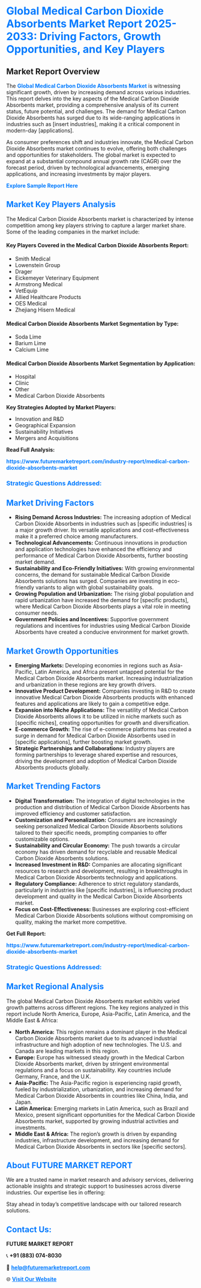 <h1 style="color: #007BFF;">Global Medical Carbon Dioxide Absorbents Market Report 2025-2033: Driving Factors, Growth Opportunities, and Key Players</h1>

<section id="overview">
<h2>Market Report Overview</h2>
<p>The <a href="https://www.futuremarketreport.com/industry-report/medical-carbon-dioxide-absorbents-market" style="color: #007BFF; text-decoration: none;"><strong>Global Medical Carbon Dioxide Absorbents Market</strong></a> is witnessing significant growth, driven by increasing demand across various industries. This report delves into the key aspects of the Medical Carbon Dioxide Absorbents market, providing a comprehensive analysis of its current status, future potential, and challenges. The demand for Medical Carbon Dioxide Absorbents has surged due to its wide-ranging applications in industries such as [insert industries], making it a critical component in modern-day [applications].</p>
<p>As consumer preferences shift and industries innovate, the Medical Carbon Dioxide Absorbents market continues to evolve, offering both challenges and opportunities for stakeholders. The global market is expected to expand at a substantial compound annual growth rate (CAGR) over the forecast period, driven by technological advancements, emerging applications, and increasing investments by major players.</p>
</section>

<section id="overview">
<p><a href="https://www.futuremarketreport.com/request-sample/reportId=123958" style="color: #007BFF; text-decoration: none;"><strong>Explore Sample Report Here</strong></a></p>
</section>

<section id="key-players">
<h2 style="color: #007BFF;">Market Key Players Analysis</h2>
<p>The Medical Carbon Dioxide Absorbents market is characterized by intense competition among key players striving to capture a larger market share. Some of the leading companies in the market include:</p>
<h4>Key Players Covered in the Medical Carbon Dioxide Absorbents Report:</h4>
<ul><li>Smith Medical</li><li>Lowenstein Group</li><li>Drager</li><li>Eickemeyer Veterinary Equipment</li><li>Armstrong Medical</li><li>VetEquip</li><li>Allied Healthcare Products</li><li>OES Medical</li><li>Zhejiang Hisern Medical</li></ul>
<h4>Medical Carbon Dioxide Absorbents Market Segmentation by Type:</h4>
<ul><li>Soda Lime</li><li>Barium Lime</li><li>Calcium Lime</li></ul>

<h4>Medical Carbon Dioxide Absorbents Market Segmentation by Application:</h4>
<ul><li>Hospital</li><li>Clinic</li><li>Other</li><li>Medical Carbon Dioxide Absorbents</li></ul>
<p><strong>Key Strategies Adopted by Market Players:</strong></p>
<ul>
<li>Innovation and R&D</li>
<li>Geographical Expansion</li>
<li>Sustainability Initiatives</li>
<li>Mergers and Acquisitions</li>
</ul>
</section>

<section>
<p><strong>Read Full Analysis: </strong></p><a href="https://www.futuremarketreport.com/industry-report/medical-carbon-dioxide-absorbents-market" style="color: #007BFF; text-decoration: none;"><strong>https://www.futuremarketreport.com/industry-report/medical-carbon-dioxide-absorbents-market</strong></a>
<h3 style="color: #007BFF;">Strategic Questions Addressed:</h3>
</section>

<section id="driving-factors">
<h2 style="color: #007BFF;">Market Driving Factors</h2>
<ul>
<li><strong>Rising Demand Across Industries:</strong> The increasing adoption of Medical Carbon Dioxide Absorbents in industries such as [specific industries] is a major growth driver. Its versatile applications and cost-effectiveness make it a preferred choice among manufacturers.</li>
<li><strong>Technological Advancements:</strong> Continuous innovations in production and application technologies have enhanced the efficiency and performance of Medical Carbon Dioxide Absorbents, further boosting market demand.</li>
<li><strong>Sustainability and Eco-Friendly Initiatives:</strong> With growing environmental concerns, the demand for sustainable Medical Carbon Dioxide Absorbents solutions has surged. Companies are investing in eco-friendly variants to align with global sustainability goals.</li>
<li><strong>Growing Population and Urbanization:</strong> The rising global population and rapid urbanization have increased the demand for [specific products], where Medical Carbon Dioxide Absorbents plays a vital role in meeting consumer needs.</li>
<li><strong>Government Policies and Incentives:</strong> Supportive government regulations and incentives for industries using Medical Carbon Dioxide Absorbents have created a conducive environment for market growth.</li>
</ul>
</section>

<section id="growth-opportunities">
<h2 style="color: #007BFF;">Market Growth Opportunities</h2>
<ul>
<li><strong>Emerging Markets:</strong> Developing economies in regions such as Asia-Pacific, Latin America, and Africa present untapped potential for the Medical Carbon Dioxide Absorbents market. Increasing industrialization and urbanization in these regions are key growth drivers.</li>
<li><strong>Innovative Product Development:</strong> Companies investing in R&D to create innovative Medical Carbon Dioxide Absorbents products with enhanced features and applications are likely to gain a competitive edge.</li>
<li><strong>Expansion into Niche Applications:</strong> The versatility of Medical Carbon Dioxide Absorbents allows it to be utilized in niche markets such as [specific niches], creating opportunities for growth and diversification.</li>
<li><strong>E-commerce Growth:</strong> The rise of e-commerce platforms has created a surge in demand for Medical Carbon Dioxide Absorbents used in [specific applications], further boosting market growth.</li>
<li><strong>Strategic Partnerships and Collaborations:</strong> Industry players are forming partnerships to leverage shared expertise and resources, driving the development and adoption of Medical Carbon Dioxide Absorbents products globally.</li>
</ul>
</section>

<section id="trending-factors">
<h2 style="color: #007BFF;">Market Trending Factors</h2>
<ul>
<li><strong>Digital Transformation:</strong> The integration of digital technologies in the production and distribution of Medical Carbon Dioxide Absorbents has improved efficiency and customer satisfaction.</li>
<li><strong>Customization and Personalization:</strong> Consumers are increasingly seeking personalized Medical Carbon Dioxide Absorbents solutions tailored to their specific needs, prompting companies to offer customizable options.</li>
<li><strong>Sustainability and Circular Economy:</strong> The push towards a circular economy has driven demand for recyclable and reusable Medical Carbon Dioxide Absorbents solutions.</li>
<li><strong>Increased Investment in R&D:</strong> Companies are allocating significant resources to research and development, resulting in breakthroughs in Medical Carbon Dioxide Absorbents technology and applications.</li>
<li><strong>Regulatory Compliance:</strong> Adherence to strict regulatory standards, particularly in industries like [specific industries], is influencing product development and quality in the Medical Carbon Dioxide Absorbents market.</li>
<li><strong>Focus on Cost-Effectiveness:</strong> Businesses are exploring cost-efficient Medical Carbon Dioxide Absorbents solutions without compromising on quality, making the market more competitive.</li>
</ul>
</section>

<section>
<p><strong>Get Full Report: </strong></p><a href="https://www.futuremarketreport.com/industry-report/medical-carbon-dioxide-absorbents-market" style="color: #007BFF; text-decoration: none;"><strong>https://www.futuremarketreport.com/industry-report/medical-carbon-dioxide-absorbents-market</strong></a>
<h3 style="color: #007BFF;">Strategic Questions Addressed:</h3>
</section>


<section id="regional-analysis">
<h2 style="color: #007BFF;">Market Regional Analysis</h2>
<p>The global Medical Carbon Dioxide Absorbents market exhibits varied growth patterns across different regions. The key regions analyzed in this report include North America, Europe, Asia-Pacific, Latin America, and the Middle East & Africa:</p>
<ul>
<li><strong>North America:</strong> This region remains a dominant player in the Medical Carbon Dioxide Absorbents market due to its advanced industrial infrastructure and high adoption of new technologies. The U.S. and Canada are leading markets in this region.</li>
<li><strong>Europe:</strong> Europe has witnessed steady growth in the Medical Carbon Dioxide Absorbents market, driven by stringent environmental regulations and a focus on sustainability. Key countries include Germany, France, and the U.K.</li>
<li><strong>Asia-Pacific:</strong> The Asia-Pacific region is experiencing rapid growth, fueled by industrialization, urbanization, and increasing demand for Medical Carbon Dioxide Absorbents in countries like China, India, and Japan.</li>
<li><strong>Latin America:</strong> Emerging markets in Latin America, such as Brazil and Mexico, present significant opportunities for the Medical Carbon Dioxide Absorbents market, supported by growing industrial activities and investments.</li>
<li><strong>Middle East & Africa:</strong> The region’s growth is driven by expanding industries, infrastructure development, and increasing demand for Medical Carbon Dioxide Absorbents in sectors like [specific sectors].</li>
</ul>
</section>

<footer>
<h2 style="color: #007BFF;">About FUTURE MARKET REPORT</h2>
<p>We are a trusted name in market research and advisory services, delivering actionable insights and strategic support to businesses across diverse industries. Our expertise lies in offering:</p>

<p>Stay ahead in today’s competitive landscape with our tailored research solutions.</p>

<h2 style="color: #007BFF;">Contact Us:</h2>
<p><strong>FUTURE MARKET REPORT</strong></p>
<p>📞 <strong>+91 (883) 074-8030</strong></p>
<p>📧 <strong><a href="mailto:help@futuremarketreport.com" style="color: #007BFF;">help@futuremarketreport.com</a></strong></p>
<p>🌐 <strong><a href="https://www.futuremarketreport.com/" style="color: #007BFF;">Visit Our Website</a></strong></p>
</footer>